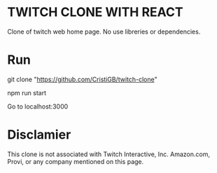 # TWITCH CLONE WITH REACT

Clone of twitch web home page. No use libreries or dependencies.

# Run
git clone "https://github.com/CristiGB/twitch-clone"

npm run start

Go to localhost:3000

# Disclamier

This clone is not associated with Twitch Interactive, Inc. Amazon.com, Provi, or any company mentioned on this page.